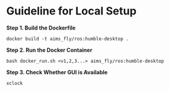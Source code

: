 # Guideline for Local Setup

**Step 1. Build the Dockerfile**
```
docker build -t aims_fly/ros:humble-desktop .
```

**Step 2. Run the Docker Container**
```
bash docker_run.sh <v1,2,3...> aims_fly/ros:humble-desktop
```

**Step 3. Check Whether GUI is Available**

```
xclock
```